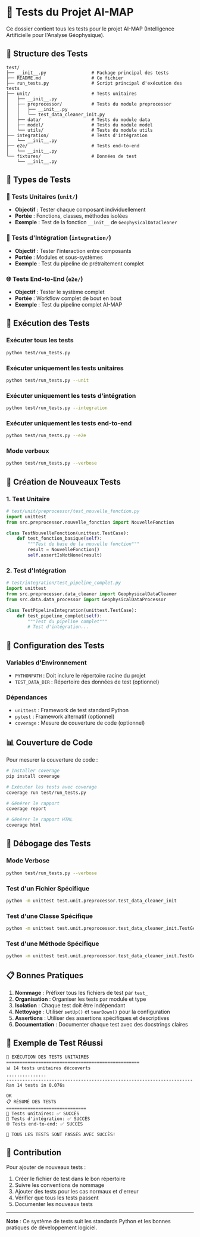 # 🧪 Tests du Projet AI-MAP

Ce dossier contient tous les tests pour le projet AI-MAP (Intelligence Artificielle pour l'Analyse Géophysique).

## 📁 Structure des Tests

```
test/
├── __init__.py                 # Package principal des tests
├── README.md                   # Ce fichier
├── run_tests.py                # Script principal d'exécution des tests
├── unit/                       # Tests unitaires
│   ├── __init__.py
│   ├── preprocessor/           # Tests du module preprocessor
│   │   ├── __init__.py
│   │   └── test_data_cleaner_init.py
│   ├── data/                   # Tests du module data
│   ├── model/                  # Tests du module model
│   └── utils/                  # Tests du module utils
├── integration/                # Tests d'intégration
│   └── __init__.py
├── e2e/                        # Tests end-to-end
│   └── __init__.py
└── fixtures/                   # Données de test
    └── __init__.py
```

## 🎯 Types de Tests

### 🧪 Tests Unitaires (`unit/`)
- **Objectif** : Tester chaque composant individuellement
- **Portée** : Fonctions, classes, méthodes isolées
- **Exemple** : Test de la fonction `__init__` de `GeophysicalDataCleaner`

### 🔗 Tests d'Intégration (`integration/`)
- **Objectif** : Tester l'interaction entre composants
- **Portée** : Modules et sous-systèmes
- **Exemple** : Test du pipeline de prétraitement complet

### 🌐 Tests End-to-End (`e2e/`)
- **Objectif** : Tester le système complet
- **Portée** : Workflow complet de bout en bout
- **Exemple** : Test du pipeline complet AI-MAP

## 🚀 Exécution des Tests

### Exécuter tous les tests
```bash
python test/run_tests.py
```

### Exécuter uniquement les tests unitaires
```bash
python test/run_tests.py --unit
```

### Exécuter uniquement les tests d'intégration
```bash
python test/run_tests.py --integration
```

### Exécuter uniquement les tests end-to-end
```bash
python test/run_tests.py --e2e
```

### Mode verbeux
```bash
python test/run_tests.py --verbose
```

## 📝 Création de Nouveaux Tests

### 1. Test Unitaire
```python
# test/unit/preprocessor/test_nouvelle_fonction.py
import unittest
from src.preprocessor.nouvelle_fonction import NouvelleFonction

class TestNouvelleFonction(unittest.TestCase):
    def test_fonction_basique(self):
        """Test de base de la nouvelle fonction"""
        result = NouvelleFonction()
        self.assertIsNotNone(result)
```

### 2. Test d'Intégration
```python
# test/integration/test_pipeline_complet.py
import unittest
from src.preprocessor.data_cleaner import GeophysicalDataCleaner
from src.data.data_processor import GeophysicalDataProcessor

class TestPipelineIntegration(unittest.TestCase):
    def test_pipeline_complet(self):
        """Test du pipeline complet"""
        # Test d'intégration...
```

## 🔧 Configuration des Tests

### Variables d'Environnement
- `PYTHONPATH` : Doit inclure le répertoire racine du projet
- `TEST_DATA_DIR` : Répertoire des données de test (optionnel)

### Dépendances
- `unittest` : Framework de test standard Python
- `pytest` : Framework alternatif (optionnel)
- `coverage` : Mesure de couverture de code (optionnel)

## 📊 Couverture de Code

Pour mesurer la couverture de code :
```bash
# Installer coverage
pip install coverage

# Exécuter les tests avec coverage
coverage run test/run_tests.py

# Générer le rapport
coverage report

# Générer le rapport HTML
coverage html
```

## 🐛 Débogage des Tests

### Mode Verbose
```bash
python test/run_tests.py --verbose
```

### Test d'un Fichier Spécifique
```bash
python -m unittest test.unit.preprocessor.test_data_cleaner_init
```

### Test d'une Classe Spécifique
```bash
python -m unittest test.unit.preprocessor.test_data_cleaner_init.TestGeophysicalDataCleanerInit
```

### Test d'une Méthode Spécifique
```bash
python -m unittest test.unit.preprocessor.test_data_cleaner_init.TestGeophysicalDataCleanerInit.test_import_class
```

## 📋 Bonnes Pratiques

1. **Nommage** : Préfixer tous les fichiers de test par `test_`
2. **Organisation** : Organiser les tests par module et type
3. **Isolation** : Chaque test doit être indépendant
4. **Nettoyage** : Utiliser `setUp()` et `tearDown()` pour la configuration
5. **Assertions** : Utiliser des assertions spécifiques et descriptives
6. **Documentation** : Documenter chaque test avec des docstrings claires

## 🎉 Exemple de Test Réussi

```
🧪 EXÉCUTION DES TESTS UNITAIRES
==================================================
📊 14 tests unitaires découverts
...............
----------------------------------------------------------------------
Ran 14 tests in 0.076s

OK
📋 RÉSUMÉ DES TESTS
==============================
🧪 Tests unitaires: ✅ SUCCÈS
🔗 Tests d'intégration: ✅ SUCCÈS
🌐 Tests end-to-end: ✅ SUCCÈS

🎉 TOUS LES TESTS SONT PASSÉS AVEC SUCCÈS!
```

## 🤝 Contribution

Pour ajouter de nouveaux tests :
1. Créer le fichier de test dans le bon répertoire
2. Suivre les conventions de nommage
3. Ajouter des tests pour les cas normaux et d'erreur
4. Vérifier que tous les tests passent
5. Documenter les nouveaux tests

---

**Note** : Ce système de tests suit les standards Python et les bonnes pratiques de développement logiciel.
